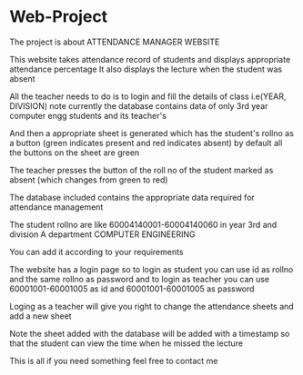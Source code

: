 # Web-Project
The project is about ATTENDANCE MANAGER WEBSITE

This website takes attendance record of students and displays appropriate attendance percentage
It also displays the lecture when the student was absent

All the teacher needs to do is to login and fill the details of class i.e(YEAR, DIVISION) note currently the database contains data of only 3rd year computer engg students and its teacher's

And then a appropriate sheet is generated which has the student's rollno as a button (green indicates present and red indicates absent) by default all the buttons on the sheet are green

The teacher presses the button of the roll no of the student marked as absent (which changes from green to red)

The database included contains the appropriate data required for attendance management 

The student rollno are like 60004140001-60004140060 in year 3rd and division A department COMPUTER ENGINEERING

You can add it according to your requirements 

The website has a login page so to login as student you can use id as rollno and the same rollno as password and to login as teacher you can use 60001001-60001005 as id and 60001001-60001005 as password

Loging as a teacher will give you right to change the attendance sheets and add a new sheet

Note the sheet added with the database will be added with a timestamp so that the student can view the time when he missed the lecture

This is all if you need something feel free to contact me
